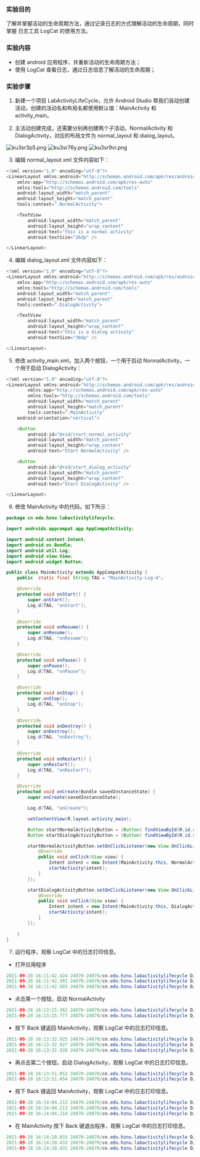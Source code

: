 ### 实验目的

了解并掌握活动的生命周期方法，通过记录日志的方式理解活动的生命周期，同时掌握
日志工具 LogCat 的使用方法。

### 实验内容

- 创建 android 应用程序，并重新活动的生命周期方法；
- 使用 LogCat 查看日志，通过日志信息了解活动的生命周期；

### 实验步骤

1. 新建一个项目 LabActivityLifeCycle，允许 Android Studio 帮我们自动创建活动，创建的活动名和布局名都使用默认值：MainActivity 和 activity_main。

2. 主活动创建完成，还需要分别再创建两个子活动，NormalActivity 和 DialogActivity，对应的布局文件为 normal_layout 和 dialog_layout。

![ku3sr3p5.png](http://blog.lllllan.cn/usr/uploads/2021/09/2567803157.png)
![ku3sr76y.png](http://blog.lllllan.cn/usr/uploads/2021/09/3692378332.png)
![ku3sr9vi.png](http://blog.lllllan.cn/usr/uploads/2021/09/234618727.png)


3. 编辑 normal_layout.xml 文件内容如下：

```java
<?xml version="1.0" encoding="utf-8"?>
<LinearLayout xmlns:android="http://schemas.android.com/apk/res/android"
    xmlns:app="http://schemas.android.com/apk/res-auto"
    xmlns:tools="http://schemas.android.com/tools"
    android:layout_width="match_parent"
    android:layout_height="match_parent"
    tools:context=".NormalActivity">

    <TextView
        android:layout_width="match_parent"
        android:layout_height="wrap_content"
        android:text="this is a normal activity"
        android:textSize="26dp" />

</LinearLayout>
```

4. 编辑 dialog_layout.xml 文件内容如下：

```java
<?xml version="1.0" encoding="utf-8"?>
<LinearLayout xmlns:android="http://schemas.android.com/apk/res/android"
    xmlns:app="http://schemas.android.com/apk/res-auto"
    xmlns:tools="http://schemas.android.com/tools"
    android:layout_width="match_parent"
    android:layout_height="match_parent"
    tools:context=".DialogActivity">

    <TextView
        android:layout_width="match_parent"
        android:layout_height="wrap_content"
        android:text="this is a dialog activity"
        android:textSize="30dp" />

</LinearLayout>
```

5.  修改 activity_main.xml，加入两个按钮，一个用于启动 NormalActivity，一个用于启动 DialogActivity：

```java
<?xml version="1.0" encoding="utf-8"?>
<LinearLayout xmlns:android="http://schemas.android.com/apk/res/android"
        xmlns:app="http://schemas.android.com/apk/res-auto"
        xmlns:tools="http://schemas.android.com/tools"
        android:layout_width="match_parent"
        android:layout_height="match_parent"
        tools:context=".MainActivity"
    android:orientation="vertical">

    <Button
        android:id="@+id/start_normal_activity"
        android:layout_width="match_parent"
        android:layout_height="wrap_content"
        android:text="Start NormalActivity" />

    <Button
        android:id="@+id/start_dialog_activity"
        android:layout_width="match_parent"
        android:layout_height="wrap_content"
        android:text="Start DialogActivity" />

</LinearLayout>
```

6. 修改 MainActivity 中的代码，如下所示：

```java
package cn.edu.hznu.labactivitylifecycle;

import androidx.appcompat.app.AppCompatActivity;

import android.content.Intent;
import android.os.Bundle;
import android.util.Log;
import android.view.View;
import android.widget.Button;

public class MainActivity extends AppCompatActivity {
    public  static final String TAG = "MainActivity-Log-d";

    @Override
    protected void onStart() {
        super.onStart();
        Log.d(TAG, "onStart");
    }

    @Override
    protected void onResume() {
        super.onResume();
        Log.d(TAG, "onResume");
    }

    @Override
    protected void onPause() {
        super.onPause();
        Log.d(TAG, "onPause");
    }

    @Override
    protected void onStop() {
        super.onStop();
        Log.d(TAG, "onStop");
    }

    @Override
    protected void onDestroy() {
        super.onDestroy();
        Log.d(TAG, "onDestroy");
    }

    @Override
    protected void onRestart() {
        super.onRestart();
        Log.d(TAG, "onRestart");
    }

    @Override
    protected void onCreate(Bundle savedInstanceState) {
        super.onCreate(savedInstanceState);

        Log.d(TAG, "onCreate");

        setContentView(R.layout.activity_main);

        Button startNormalActivityButton = (Button) findViewById(R.id.start_normal_activity);
        Button startDialogActivityButton = (Button) findViewById(R.id.start_dialog_activity);

        startNormalActivityButton.setOnClickListener(new View.OnClickListener() {
            @Override
            public void onClick(View view) {
                Intent intent = new Intent(MainActivity.this, NormalActivity.class);
                startActivity(intent);
            }
        });

        startDialogActivityButton.setOnClickListener(new View.OnClickListener() {
            @Override
            public void onClick(View view) {
                Intent intent = new Intent(MainActivity.this, DialogActivity.class);
                startActivity(intent);
            }
        });

    }
}
```

7. 运行程序，观察 LogCat 中的日志打印信息。

- 打开应用程序

```java
2021-09-28 16:11:42.424 24870-24870/cn.edu.hznu.labactivitylifecycle D/MainActivity-Log-d: onCreate
2021-09-28 16:11:42.501 24870-24870/cn.edu.hznu.labactivitylifecycle D/MainActivity-Log-d: onStart
2021-09-28 16:11:42.503 24870-24870/cn.edu.hznu.labactivitylifecycle D/MainActivity-Log-d: onResume
```

- 点击第一个按钮，启动 NormalActivity 

```java
2021-09-28 16:13:15.362 24870-24870/cn.edu.hznu.labactivitylifecycle D/MainActivity-Log-d: onPause
2021-09-28 16:13:15.777 24870-24870/cn.edu.hznu.labactivitylifecycle D/MainActivity-Log-d: onStop
```

- 按下 Back 键返回 MainActivity，观察 LogCat 中的日志打印信息。

```java
2021-09-28 16:13:32.925 24870-24870/cn.edu.hznu.labactivitylifecycle D/MainActivity-Log-d: onRestart
2021-09-28 16:13:32.927 24870-24870/cn.edu.hznu.labactivitylifecycle D/MainActivity-Log-d: onStart
2021-09-28 16:13:32.928 24870-24870/cn.edu.hznu.labactivitylifecycle D/MainActivity-Log-d: onResume
```

- 再点击第二个按钮，启动 DialogActivity，观察 LogCat 中的日志打印信息。

```java
2021-09-28 16:13:51.052 24870-24870/cn.edu.hznu.labactivitylifecycle D/MainActivity-Log-d: onPause
2021-09-28 16:13:51.454 24870-24870/cn.edu.hznu.labactivitylifecycle D/MainActivity-Log-d: onStop
```

- 按下 Back 键返回 MainActivity，观察 LogCat 中的日志打印信息。

```java
2021-09-28 16:14:04.212 24870-24870/cn.edu.hznu.labactivitylifecycle D/MainActivity-Log-d: onRestart
2021-09-28 16:14:04.213 24870-24870/cn.edu.hznu.labactivitylifecycle D/MainActivity-Log-d: onStart
2021-09-28 16:14:04.214 24870-24870/cn.edu.hznu.labactivitylifecycle D/MainActivity-Log-d: onResume
```

- 在 MainActivity 按下 Back 键退出程序，观察 LogCat 中的日志打印信息。

```java
2021-09-28 16:14:20.033 24870-24870/cn.edu.hznu.labactivitylifecycle D/MainActivity-Log-d: onPause
2021-09-28 16:14:20.433 24870-24870/cn.edu.hznu.labactivitylifecycle D/MainActivity-Log-d: onStop
2021-09-28 16:14:20.435 24870-24870/cn.edu.hznu.labactivitylifecycle D/MainActivity-Log-d: onDestroy
```

